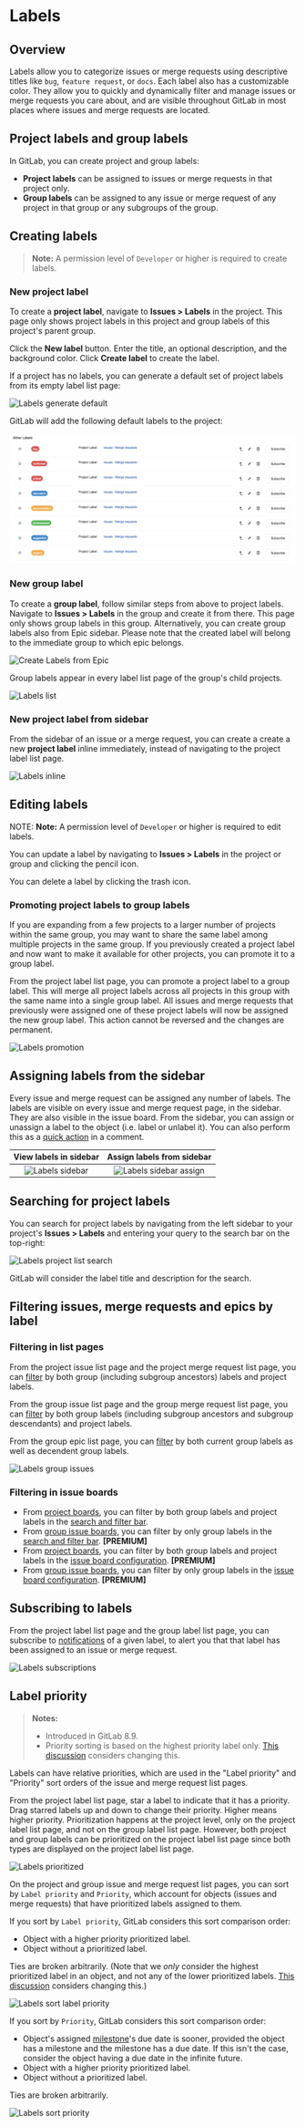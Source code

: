 # Labels

## Overview

Labels allow you to categorize issues or merge requests using descriptive titles like `bug`, `feature request`, or `docs`. Each label also has a customizable color. They allow you to quickly and dynamically filter and manage issues or merge requests you care about, and are visible throughout GitLab in most places where issues and merge requests are located.

## Project labels and group labels

In GitLab, you can create project and group labels:

- **Project labels** can be assigned to issues or merge requests in that project only.
- **Group labels** can be assigned to any issue or merge request of any project in that group or any subgroups of the group.

## Creating labels

>**Note:**
A permission level of `Developer` or higher is required to create labels.

### New project label

To create a **project label**, navigate to **Issues > Labels** in the project.
This page only shows project labels in this project and group labels of this project's parent group.

Click the **New label** button. Enter the title, an optional description, and the background color. Click **Create label** to create the label.

If a project has no labels, you can generate a default set of project labels from its empty label list page:

![Labels generate default](img/labels_generate_default.png)

GitLab will add the following default labels to the project:

![Labels default](img/labels_default.png)

### New group label

To create a **group label**, follow similar steps from above to project labels. Navigate to **Issues > Labels** in the group and create it from there.
This page only shows group labels in this group.
Alternatively, you can create group labels also from Epic sidebar. Please note that the created label will belong to the immediate group to which epic belongs.

![Create Labels from Epic](img/labels_epic_sidebar.png)

Group labels appear in every label list page of the group's child projects.

![Labels list](img/labels_list.png)

### New project label from sidebar

From the sidebar of an issue or a merge request, you can create a create a new **project label** inline immediately, instead of navigating to the project label list page.

![Labels inline](img/new_label_from_sidebar.gif)

## Editing labels

NOTE: **Note:**
A permission level of `Developer` or higher is required to edit labels.

You can update a label by navigating to **Issues > Labels** in the project or group and clicking the pencil icon.

You can delete a label by clicking the trash icon.

### Promoting project labels to group labels

If you are expanding from a few projects to a larger number of projects within the same group, you may want to share the same label among multiple projects in the same group. If you previously created a project label and now want to make it available for other projects, you can promote it to a group label.

From the project label list page, you can promote a project label to a group label. This will merge all project labels across all projects in this group with the same name into a single group label. All issues and merge requests that previously were assigned one of these project labels will now be assigned the new group label. This action cannot be reversed and the changes are permanent.

![Labels promotion](img/labels_promotion.png)

## Assigning labels from the sidebar

Every issue and merge request can be assigned any number of labels. The labels are visible on every issue and merge request page, in the sidebar. They are also visible in the issue board. From the sidebar, you can assign or unassign a label to the object (i.e. label or unlabel it). You can also perform this as a [quick action](quick_actions.md) in a comment.

| View labels in sidebar | Assign labels from sidebar |
|:---:|:---:|
| ![Labels sidebar](img/labels_sidebar.png) | ![Labels sidebar assign](img/labels_sidebar_assign.png) |

## Searching for project labels

You can search for project labels by navigating from the left sidebar to your
project's **Issues > Labels** and entering your query to the search bar on the
top-right:

![Labels project list search](img/labels_project_list_search.png)

GitLab will consider the label title and description for the search.

## Filtering issues, merge requests and epics by label

### Filtering in list pages

From the project issue list page and the project merge request list page, you can [filter](../search/index.md#issues-and-merge-requests) by both group (including subgroup ancestors) labels and project labels.

From the group issue list page and the group merge request list page, you can [filter](../search/index.md#issues-and-merge-requests) by both group labels (including subgroup ancestors and subgroup descendants) and project labels.

From the group epic list page, you can [filter](../search/index.md#issues-and-merge-requests) by both current group labels as well as decendent group labels.

![Labels group issues](img/labels_group_issues.png)

### Filtering in issue boards

- From [project boards](issue_board.md), you can filter by both group labels and project labels in the [search and filter bar](../search/index.md#issue-boards).
- From [group issue boards](issue_board.md#group-issue-boards), you can filter by only group labels in the [search and filter bar](../search/index.md#issue-boards). **[PREMIUM]**
- From [project boards](issue_board.md), you can filter by both group labels and project labels in the [issue board configuration](issue_board.md#board-with-configuration). **[PREMIUM]**
- From [group issue boards](issue_board.md#group-issue-boards), you can filter by only group labels in the [issue board configuration](issue_board.md#board-with-configuration). **[PREMIUM]**

## Subscribing to labels

From the project label list page and the group label list page, you can subscribe to [notifications](../../workflow/notifications.md) of a given label, to alert you that that label has been assigned to an issue or merge request.

![Labels subscriptions](img/labels_subscriptions.png)

## Label priority

>**Notes:**
>
> - Introduced in GitLab 8.9.
> - Priority sorting is based on the highest priority label only. [This discussion](https://gitlab.com/gitlab-org/gitlab-ce/issues/18554) considers changing this.

Labels can have relative priorities, which are used in the "Label priority" and "Priority" sort orders of the issue and merge request list pages.

From the project label list page, star a label to indicate that it has a priority. Drag starred labels up and down to change their priority. Higher means higher priority. Prioritization happens at the project level, only on the project label list page, and not on the group label list page. However, both project and group labels can be prioritized on the project label list page since both types are displayed on the project label list page.

![Labels prioritized](img/labels_prioritized.png)

On the project and group issue and merge request list pages, you can sort by `Label priority` and `Priority`, which account for objects (issues and merge requests) that have prioritized labels assigned to them.

If you sort by `Label priority`, GitLab considers this sort comparison order:

- Object with a higher priority prioritized label.
- Object without a prioritized label.

Ties are broken arbitrarily. (Note that we _only_ consider the highest prioritized label in an object, and not any of the lower prioritized labels. [This discussion](https://gitlab.com/gitlab-org/gitlab-ce/issues/18554) considers changing this.)

![Labels sort label priority](img/labels_sort_label_priority.png)

If you sort by `Priority`, GitLab considers this sort comparison order:

- Object's assigned [milestone](milestones/index.md)'s due date is sooner, provided the object has a milestone and the milestone has a due date. If this isn't the case, consider the object having a due date in the infinite future.
- Object with a higher priority prioritized label.
- Object without a prioritized label.

Ties are broken arbitrarily.

![Labels sort priority](img/labels_sort_priority.png)
